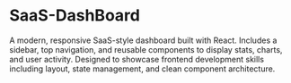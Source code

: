 # SaaS-DashBoard
A modern, responsive SaaS-style dashboard built with React. Includes a sidebar, top navigation, and reusable components to display stats, charts, and user activity. Designed to showcase frontend development skills including layout, state management, and clean component architecture.
